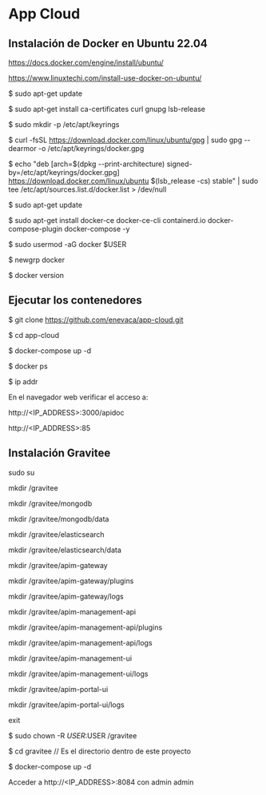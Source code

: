 # App Cloud

## Instalación de Docker en Ubuntu 22.04
https://docs.docker.com/engine/install/ubuntu/

https://www.linuxtechi.com/install-use-docker-on-ubuntu/

$ sudo apt-get update

$ sudo apt-get install ca-certificates curl gnupg lsb-release

$ sudo mkdir -p /etc/apt/keyrings

$ curl -fsSL https://download.docker.com/linux/ubuntu/gpg | sudo gpg --dearmor -o /etc/apt/keyrings/docker.gpg

$ echo "deb [arch=$(dpkg --print-architecture) signed-by=/etc/apt/keyrings/docker.gpg] https://download.docker.com/linux/ubuntu $(lsb_release -cs) stable" | sudo tee /etc/apt/sources.list.d/docker.list > /dev/null

$ sudo apt-get update

$ sudo apt-get install docker-ce docker-ce-cli containerd.io docker-compose-plugin docker-compose -y

$ sudo usermod -aG docker $USER

$ newgrp docker

$ docker version

## Ejecutar los contenedores
$ git clone https://github.com/enevaca/app-cloud.git

$ cd app-cloud

$ docker-compose up -d

$ docker ps

$ ip addr

En el navegador web verificar el acceso a:

http://<IP_ADDRESS>:3000/apidoc

http://<IP_ADDRESS>:85

## Instalación Gravitee

sudo su

mkdir /gravitee

mkdir /gravitee/mongodb

mkdir /gravitee/mongodb/data

mkdir /gravitee/elasticsearch

mkdir /gravitee/elasticsearch/data

mkdir /gravitee/apim-gateway

mkdir /gravitee/apim-gateway/plugins

mkdir /gravitee/apim-gateway/logs

mkdir /gravitee/apim-management-api

mkdir /gravitee/apim-management-api/plugins

mkdir /gravitee/apim-management-api/logs

mkdir /gravitee/apim-management-ui

mkdir /gravitee/apim-management-ui/logs

mkdir /gravitee/apim-portal-ui

mkdir /gravitee/apim-portal-ui/logs

exit 

$ sudo chown -R $USER:$USER /gravitee

$ cd gravitee   // Es el directorio dentro de este proyecto

$ docker-compose up -d

Acceder a http://<IP_ADDRESS>:8084 con admin admin

